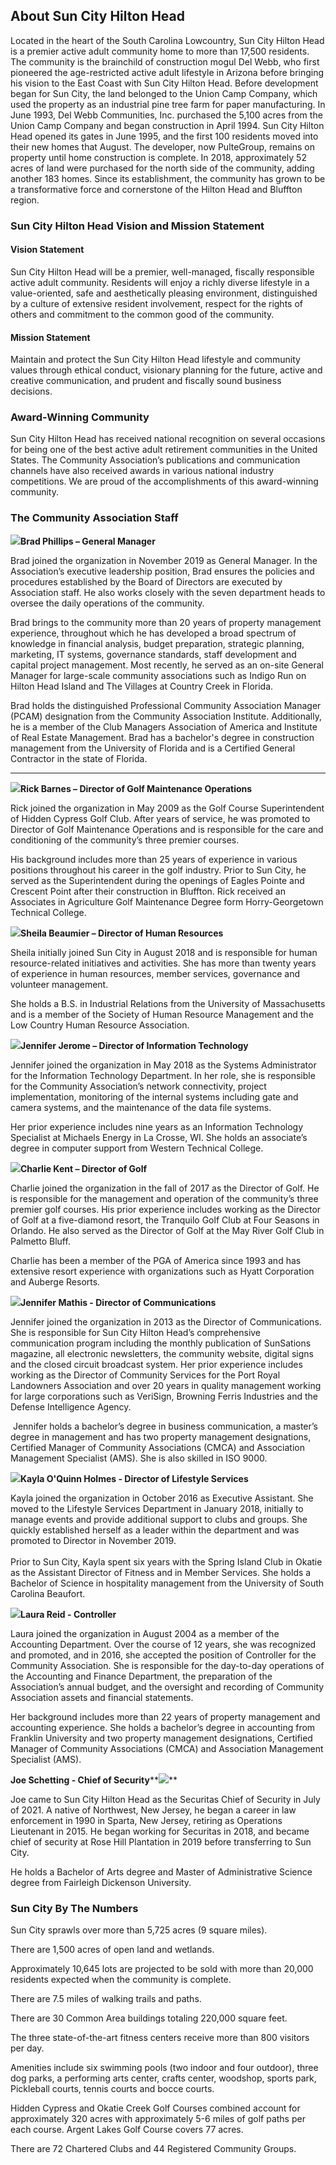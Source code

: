 ## About Sun City Hilton Head

Located in the heart of the South Carolina Lowcountry, Sun City Hilton Head is a premier active adult community home to more than 17,500 residents. The community is the brainchild of construction mogul Del Webb, who first pioneered the age-restricted active adult lifestyle in Arizona before bringing his vision to the East Coast with Sun City Hilton Head. Before development began for Sun City, the land belonged to the Union Camp Company, which used the property as an industrial pine tree farm for paper manufacturing. In June 1993, Del Webb Communities, Inc. purchased the 5,100 acres from the Union Camp Company and began construction in April 1994. Sun City Hilton Head opened its gates in June 1995, and the first 100 residents moved into their new homes that August. The developer, now PulteGroup, remains on property until home construction is complete. In 2018, approximately 52 acres of land were purchased for the north side of the community, adding another 183 homes. Since its establishment, the community has grown to be a transformative force and cornerstone of the Hilton Head and Bluffton region.

### Sun City Hilton Head Vision and Mission Statement

#### Vision Statement

Sun City Hilton Head will be a premier, well-managed, fiscally responsible active adult community. Residents will enjoy a richly diverse lifestyle in a value-oriented, safe and aesthetically pleasing environment, distinguished by a culture of extensive resident involvement, respect for the rights of others and commitment to the common good of the community. 

#### Mission Statement

Maintain and protect the Sun City Hilton Head lifestyle and community values through ethical conduct, visionary planning for the future, active and creative communication, and prudent and fiscally sound business decisions.

### Award-Winning Community 

Sun City Hilton Head has received national recognition on several occasions for being one of the best active adult retirement communities in the United States. The Community Association’s publications and communication channels have also received awards in various national industry competitions. We are proud of the accomplishments of this award-winning community. 

### The Community Association Staff

**![](https://suncityhiltonhead.org/HOA/assn46134/images/brad.jpg?rand=0.10997133113913327)Brad Phillips – General Manager**

Brad joined the organization in November 2019 as General Manager. In the Association’s executive leadership position, Brad ensures the policies and procedures established by the Board of Directors are executed by Association staff. He also works closely with the seven department heads to oversee the daily operations of the community.

Brad brings to the community more than 20 years of property management experience, throughout which he has developed a broad spectrum of knowledge in financial analysis, budget preparation, strategic planning, marketing, IT systems, governance standards, staff development and capital project management. Most recently, he served as an on-site General Manager for large-scale community associations such as Indigo Run on Hilton Head Island and The Villages at Country Creek in Florida. 

Brad holds the distinguished Professional Community Association Manager (PCAM) designation from the Community Association Institute. Additionally, he is a member of the Club Managers Association of America and Institute of Real Estate Management. Brad has a bachelor's degree in construction management from the University of Florida and is a Certified General Contractor in the state of Florida.

***

![](https://suncityhiltonhead.org/HOA/assn46134/images/RickBarnes_42A0036-2_pp.jpg?rand=0.07035843915195183)**Rick Barnes – Director of Golf Maintenance Operations**

Rick joined the organization in May 2009 as the Golf Course Superintendent of Hidden Cypress Golf Club. After years of service, he was promoted to Director of Golf Maintenance Operations and is responsible for the care and conditioning of the community’s three premier courses.

His background includes more than 25 years of experience in various positions throughout his career in the golf industry. Prior to Sun City, he served as the Superintendent during the openings of Eagles Pointe and Crescent Point after their construction in Bluffton. Rick received an Associates in Agriculture Golf Maintenance Degree form Horry-Georgetown Technical College.

![](https://suncityhiltonhead.org/HOA/assn46134/images/SheilaBeaumier_2019_CorkyBurt.jpg?rand=0.9476306566949746)**Sheila Beaumier – Director of Human Resources**

Sheila initially joined Sun City in August 2018 and is responsible for human resource-related initiatives and activities. She has more than twenty years of experience in human resources, member services, governance and volunteer management.   
  
She holds a B.S. in Industrial Relations from the University of Massachusetts and is a member of the Society of Human Resource Management and the Low Country Human Resource Association.

**![](https://suncityhiltonhead.org/HOA/assn46134/images/JenJerome_CorkyBurt2020.jpg?rand=0.07174349029947047)Jennifer Jerome – Director of Information Technology**  

Jennifer joined the organization in May 2018 as the Systems Administrator for the Information Technology Department. In her role, she is responsible for the Community Association’s network connectivity, project implementation, monitoring of the internal systems including gate and camera systems, and the maintenance of the data file systems.  

Her prior experience includes nine years as an Information Technology Specialist at Michaels Energy in La Crosse, WI. She holds an associate’s degree in computer support from Western Technical College.

**![](https://suncityhiltonhead.org/HOA/assn46134/images/CharlieKent.jpg?rand=0.4243489308914783)Charlie Kent – Director of Golf**

Charlie joined the organization in the fall of 2017 as the Director of Golf. He is responsible for the management and operation of the community’s three premier golf courses. His prior experience includes working as the Director of Golf at a five-diamond resort, the Tranquilo Golf Club at Four Seasons in Orlando. He also served as the Director of Golf at the May River Golf Club in Palmetto Bluff.

Charlie has been a member of the PGA of America since 1993 and has extensive resort experience with organizations such as Hyatt Corporation and Auberge Resorts.

**![](https://suncityhiltonhead.org/HOA/assn46134/images/JenniferMathis_42A0053_pp.jpg?rand=0.36118785415491383)Jennifer Mathis - Director of Communications**  

Jennifer joined the organization in 2013 as the Director of Communications. She is responsible for Sun City Hilton Head’s comprehensive communication program including the monthly publication of SunSations magazine, all electronic newsletters, the community website, digital signs and the closed circuit broadcast system. Her prior experience includes working as the Director of Community Services for the Port Royal Landowners Association and over 20 years in quality management working for large corporations such as VeriSign, Browning Ferris Industries and the Defense Intelligence Agency.

 Jennifer holds a bachelor’s degree in business communication, a master’s degree in management and has two property management designations, Certified Manager of Community Associations (CMCA) and Association Management Specialist (AMS). She is also skilled in ISO 9000.

**![](https://suncityhiltonhead.org/HOA/assn46134/images/KaylaOquinnHolmes_CorkyBurt_2022.jpg?rand=0.10799314959914152)Kayla O'Quinn Holmes - Director of Lifestyle Services**

Kayla joined the organization in October 2016 as Executive Assistant. She moved to the Lifestyle Services Department in January 2018, initially to manage events and provide additional support to clubs and groups. She quickly established herself as a leader within the department and was promoted to Director in November 2019.  
   
Prior to Sun City, Kayla spent six years with the Spring Island Club in Okatie as the Assistant Director of Fitness and in Member Services. She holds a Bachelor of Science in hospitality management from the University of South Carolina Beaufort.

**![](https://suncityhiltonhead.org/HOA/assn46134/images/LauraReid_42A0085_pp.jpg?rand=0.294805739642954)Laura Reid - Controller**

Laura joined the organization in August 2004 as a member of the Accounting Department. Over the course of 12 years, she was recognized and promoted, and in 2016, she accepted the position of Controller for the Community Association. She is responsible for the day-to-day operations of the Accounting and Finance Department, the preparation of the Association’s annual budget, and the oversight and recording of Community Association assets and financial statements. 

Her background includes more than 22 years of property management and accounting experience. She holds a bachelor’s degree in accounting from Franklin University and two property management designations, Certified Manager of Community Associations (CMCA) and Association Management Specialist (AMS).

**Joe Schetting - Chief of Security****![](https://suncityhiltonhead.org/HOA/assn46134/images/JoeSchetting_CorkyBurt_2022.jpg?rand=0.018924948546090947)**[](https://suncityhiltonhead.org/HOA/assn46134/images/Org%20Chart%2001072020%20revised%202.pdf "Click here")

Joe came to Sun City Hilton Head as the Securitas Chief of Security in July of 2021. A native of Northwest, New Jersey, he began a career in law enforcement in 1990 in Sparta, New Jersey, retiring as Operations Lieutenant in 2015. He began working for Securitas in 2018, and became chief of security at Rose Hill Plantation in 2019 before transferring to Sun City.   
  
He holds a Bachelor of Arts degree and Master of Administrative Science degree from Fairleigh Dickenson University.

### Sun City By The Numbers

Sun City sprawls over more than 5,725 acres (9 square miles).

There are 1,500 acres of open land and wetlands.

Approximately 10,645 lots are projected to be sold with more than 20,000 residents expected when the community is complete.

There are 7.5 miles of walking trails and paths.

There are 30 Common Area buildings totaling 220,000 square feet.

The three state-of-the-art fitness centers receive more than 800 visitors per day.

Amenities include six swimming pools (two indoor and four outdoor), three dog parks, a performing arts center, crafts center, woodshop, sports park, Pickleball courts, tennis courts and bocce courts.

Hidden Cypress and Okatie Creek Golf Courses combined account for approximately 320 acres with approximately 5-6 miles of golf paths per each course. Argent Lakes Golf Course covers 77 acres.

There are 72 Chartered Clubs and 44 Registered Community Groups.